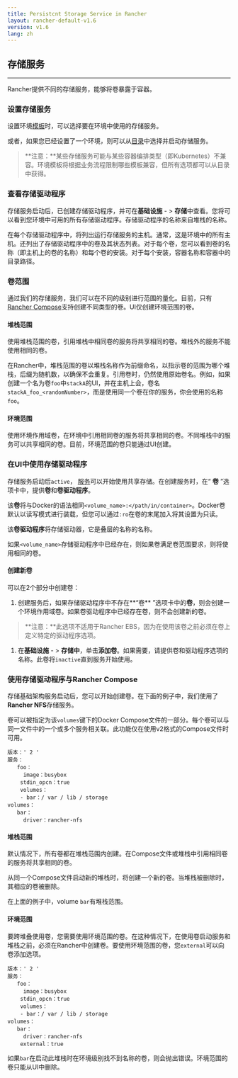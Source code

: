 ```yaml
---
title: Persistcnt Storage Service in Rancher
layout: rancher-default-v1.6
version: v1.6
lang: zh
---
```


## 存储服务

------

Rancher提供不同的存储服务，能够将卷暴露于容器。

### 设置存储服务

设置环境[模板](https://github.com/rancher/rancher.github.io/blob/master/rancher/v1.6/cn/rancher-services/storage-service/%7B%7Bsite.baseurl%7D%7D/rancher/%7B%7Bpage.version%7D%7D/%7B%7Bpage.lang%7D%7D/cnvironmcnts/#what-is-an-cnvironmcnt-template)时，可以选择要在环境中使用的存储服务。

或者，如果您已经设置了一个环境，则可以从[目录](https://github.com/rancher/rancher.github.io/blob/master/rancher/v1.6/cn/rancher-services/storage-service/%7B%7Bsite.baseurl%7D%7D/rancher/%7B%7Bpage.version%7D%7D/%7B%7Bpage.lang%7D%7D/catalog)中选择并启动存储服务。

> **注意：**某些存储服务可能与某些容器编排类型（即Kubernetes）不兼容。环境模板将根据业务流程限制哪些模板兼容，但所有选项都可以从目录中获得。

### 查看存储驱动程序

存储服务启动后，已创建存储驱动程序，并可在**基础设施** - > **存储**中查看。您将可以看到您环境中可用的所有存储驱动程序。存储驱动程序的名称来自堆栈的名称。

在每个存储驱动程序中，将列出运行存储服务的主机。通常，这是环境中的所有主机。还列出了存储驱动程序中的卷及其状态列表。对于每个卷，您可以看到卷的名称（即主机上的卷的名称）和每个卷的安装。对于每个安装，容器名称和容器中的目录路径。

### 卷范围

通过我们的存储服务，我们可以在不同的级别进行范围的量化。目前，只有[Rancher Compose](https://github.com/rancher/rancher.github.io/blob/master/rancher/v1.6/cn/rancher-services/storage-service/index.md#using-storage-drivers-with-rancher-compose)支持创建不同类型的卷。UI仅创建环境范围的卷。

#### 堆栈范围

使用堆栈范围的卷，引用堆栈中相同卷的服务将共享相同的卷。堆栈外的服务不能使用相同的卷。

在Rancher中，堆栈范围的卷以堆栈名称作为前缀命名，以指示卷的范围为哪个堆栈，后缀为随机数，以确保不会重复。引用卷时，仍然使用原始卷名。例如，如果创建一个名为卷`foo`中`stackA`的UI，并在主机上会，卷名`stackA_foo_<randomNumber>`，而是使用同一个卷在你的服务，你会使用的名称`foo`。

#### 环境范围

使用环境作用域卷，在环境中引用相同卷的服务将共享相同的卷。不同堆栈中的服务可以共享相同的卷。目前，环境范围的卷只能通过UI创建。

### 在UI中使用存储驱动程序

存储服务启动后`active`， [服务](https://github.com/rancher/rancher.github.io/blob/master/rancher/v1.6/cn/rancher-services/storage-service/%7B%7Bsite.baseurl%7D%7D/rancher/%7B%7Bpage.version%7D%7D/%7B%7Bpage.lang%7D%7D/cattle/adding-services)可以开始使用共享存储。在创建服务时，在“ **卷** ”选项卡中，提供**卷**和**卷驱动程序**。

该**卷**将与Docker的语法相同`<volume_name>:</path/in/container>`。Docker卷默认以读写模式进行装载，但您可以通过`:ro`在卷的末尾加入将其设置为只读。

该**卷驱动程序**将存储驱动器，它是叠层的名称的名称。

如果`<volume_name>`存储驱动程序中已经存在，则如果卷满足卷范围要求，则将使用相同的卷。

#### 创建新卷

可以在2个部分中创建卷：

1. 创建服务后，如果存储驱动程序中不存在**“卷** ”选项卡中的**卷**，则会创建一个环境作用域卷。如果卷驱动程序中已经存在卷，则不会创建新的卷。

> **注意：**此选项不适用于Rancher EBS，因为在使用该卷之前必须在卷上定义特定的驱动程序选项。

1. 在**基础设施** - > **存储中**，单击**添加卷**。如果需要，请提供卷和驱动程序选项的名称。此卷将`inactive`直到服务开始使用。

### 使用存储驱动程序与Rancher Compose

存储基础架构服务启动后，您可以开始创建卷。在下面的例子中，我们使用了**Rancher NFS**存储服务。

卷可以被指定为该`volumes`键下的Docker Compose文件的一部分。每个卷可以与同一文件中的一个或多个服务相关联。此功能仅在使用v2格式的Compose文件时可用。

```
版本：' 2 '
服务：
   foo：
     image：busybox 
    stdin_opcn：true 
    volumes：
    - bar：/ var / lib / storage 
volumes：
   bar：
     driver：rancher-nfs
```

#### 堆栈范围

默认情况下，所有卷都在堆栈范围内创建。在Compose文件或堆栈中引用相同卷的服务将共享相同的卷。

从同一个Compose文件启动新的堆栈时，将创建一个新的卷。当堆栈被删除时，其相应的卷被删除。

在上面的例子中，volume `bar`有堆栈范围。

#### 环境范围

要跨堆叠使用卷，您需要使用环境范围的卷。在这种情况下，在使用卷启动服务和堆栈之前，必须在Rancher中创建卷。要使用环境范围的卷，您`external`可以向卷添加选项。

```
版本：' 2 '
服务：
   foo：
     image：busybox 
    stdin_opcn：true 
    volumes：
    - bar：/ var / lib / storage 
volumes：
   bar：
     driver：rancher-nfs 
    external：true
```

如果`bar`在启动此堆栈时在环境级别找不到名称的卷，则会抛出错误。环境范围的卷只能从UI中删除。